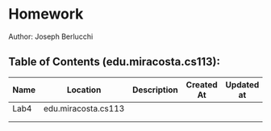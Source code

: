 # Homework
Author: Joseph Berlucchi
## Table of Contents (edu.miracosta.cs113):
| Name | Location | Description | Created At | Updated at |
|------|----------|-------------|------------|------------|
|Lab4  |edu.miracosta.cs113|             |            |            |
|      |          |             |            |            |
|      |          |             |            |            |
